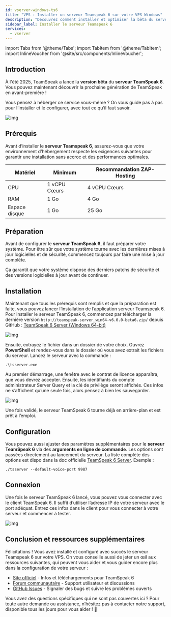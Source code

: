 ```yaml
---
id: vserver-windows-ts6
title: "VPS : Installer un serveur Teamspeak 6 sur votre VPS Windows"
description: "Découvrez comment installer et optimiser la bêta du serveur TeamSpeak 6 pour un hébergement fluide et performant → En savoir plus maintenant"
sidebar_label: Installer le serveur Teamspeak 6
services:
  - vserver
---
```


import Tabs from '@theme/Tabs';
import TabItem from '@theme/TabItem';
import InlineVoucher from '@site/src/components/InlineVoucher';

## Introduction

À l'été 2025, TeamSpeak a lancé la **version bêta** du **serveur TeamSpeak 6**. Vous pouvez maintenant découvrir la prochaine génération de TeamSpeak en avant-première !

Vous pensez à héberger ce service vous-même ? On vous guide pas à pas pour l’installer et le configurer, avec tout ce qu’il faut savoir.

![img](https://screensaver01.zap-hosting.com/index.php/s/4J6HJjQdRddjGFK/preview)

<InlineVoucher />



## Prérequis

Avant d’installer le **serveur Teamspeak 6**, assurez-vous que votre environnement d’hébergement respecte les exigences suivantes pour garantir une installation sans accroc et des performances optimales.

| Matériel   | Minimum      | Recommandation ZAP-Hosting |
| ---------- | ------------ | -------------------------- |
| CPU        | 1 vCPU Cœurs | 4 vCPU Cœurs               |
| RAM        | 1 Go         | 4 Go                       |
| Espace disque | 1 Go       | 25 Go                      |



## Préparation

Avant de configurer le **serveur TeamSpeak 6**, il faut préparer votre système. Pour être sûr que votre système tourne avec les dernières mises à jour logicielles et de sécurité, commencez toujours par faire une mise à jour complète.

Ça garantit que votre système dispose des derniers patchs de sécurité et des versions logicielles à jour avant de continuer.




## Installation
Maintenant que tous les prérequis sont remplis et que la préparation est faite, vous pouvez lancer l’installation de l’application serveur Teamspeak 6. Pour installer le serveur TeamSpeak 6, commencez par télécharger la dernière version `http://teamspeak-server_win64-v6.0.0-beta6.zip/` depuis GitHub : [TeamSpeak 6 Server (Windows 64-bit)](https://github.com/teamspeak/teamspeak6-server/releases/download/v6.0.0%2Fbeta6/teamspeak-server_win64-v6.0.0-beta6.zip)

![img](https://screensaver01.zap-hosting.com/index.php/s/Ywc6mMTJybbgtF5/preview)

Ensuite, extrayez le fichier dans un dossier de votre choix. Ouvrez **PowerShell** et rendez-vous dans le dossier où vous avez extrait les fichiers du serveur. Lancez le serveur avec la commande :

```
.\tsserver.exe
```

Au premier démarrage, une fenêtre avec le contrat de licence apparaîtra, que vous devrez accepter. Ensuite, les identifiants du compte administrateur Server Query et la clé de privilège seront affichés. Ces infos ne s’affichent qu’une seule fois, alors pensez à bien les sauvegarder.

![img](https://screensaver01.zap-hosting.com/index.php/s/rsmBkcJiAAinjE6/download)

Une fois validé, le serveur TeamSpeak 6 tourne déjà en arrière-plan et est prêt à l’emploi.

##### 

## Configuration

Vous pouvez aussi ajuster des paramètres supplémentaires pour le **serveur TeamSpeak 6** via des **arguments en ligne de commande**. Les options sont passées directement au lancement du serveur. La liste complète des options est dispo dans la doc officielle [TeamSpeak 6 Server](https://github.com/teamspeak/teamspeak6-server/blob/main/CONFIG.md). Exemple :

```
./tsserver --default-voice-port 9987
```



## Connexion

Une fois le serveur TeamSpeak 6 lancé, vous pouvez vous connecter avec le client TeamSpeak 6. Il suffit d’utiliser l’adresse IP de votre serveur avec le port adéquat. Entrez ces infos dans le client pour vous connecter à votre serveur et commencer à tester.

![img](https://screensaver01.zap-hosting.com/index.php/s/4J6HJjQdRddjGFK/preview)



## Conclusion et ressources supplémentaires

Félicitations ! Vous avez installé et configuré avec succès le serveur Teamspeak 6 sur votre VPS. On vous conseille aussi de jeter un œil aux ressources suivantes, qui peuvent vous aider et vous guider encore plus dans la configuration de votre serveur :

- [Site officiel](https://teamspeak.com/en/) - Infos et téléchargements pour TeamSpeak 6
- [Forum communautaire](https://community.teamspeak.com/) - Support utilisateur et discussions
- [GitHub Issues](https://github.com/teamspeak/teamspeak6-server/issues) - Signaler des bugs et suivre les problèmes ouverts

Vous avez des questions spécifiques qui ne sont pas couvertes ici ? Pour toute autre demande ou assistance, n’hésitez pas à contacter notre support, disponible tous les jours pour vous aider ! 🙂